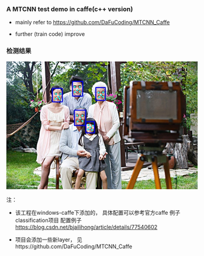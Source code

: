 ### A MTCNN test demo in caffe(c++ version)

- mainly refer to https://github.com/DaFuCoding/MTCNN_Caffe

- further (train code) improve 

### 检测结果

![结果](./result/family.jpg)


注：

- 该工程在windows-caffe下添加的， 具体配置可以参考官方caffe 例子 classification项目
  配置例子 https://blog.csdn.net/bjailihong/article/details/77540602

- 项目会添加一些新layer， 见https://github.com/DaFuCoding/MTCNN_Caffe
